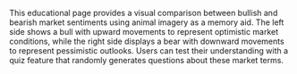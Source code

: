 This educational page provides a visual comparison between bullish and bearish market sentiments using animal imagery as a memory aid. The left side shows a bull with upward movements to represent optimistic market conditions, while the right side displays a bear with downward movements to represent pessimistic outlooks. Users can test their understanding with a quiz feature that randomly generates questions about these market terms.

<!-- Generated from commit: c80aaf0926ca27bc82be9ff782ad95323da04f3e -->